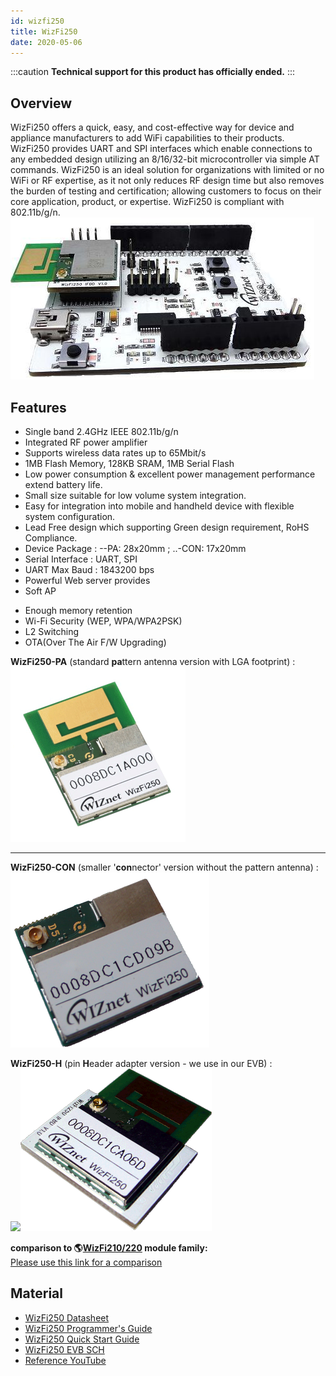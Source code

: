 ```yaml
---
id: wizfi250
title: WizFi250
date: 2020-05-06
---
```


:::caution
**Technical support for this product has officially ended.**
:::

## Overview

WizFi250 offers a quick, easy, and cost-effective way for device and
appliance manufacturers to add WiFi capabilities to their products.
WizFi250 provides UART and SPI interfaces which enable connections to
any embedded design utilizing an 8/16/32-bit microcontroller via simple
AT commands. WizFi250 is an ideal solution for organizations with
limited or no WiFi or RF expertise, as it not only reduces RF design
time but also removes the burden of testing and certification; allowing customers to focus on their core application,
product, or expertise. WizFi250 is compliant with 802.11b/g/n.  
![](/img/products/wizfi250/dsc00057.jpg)  


## Features 

  - Single band 2.4GHz IEEE 802.11b/g/n
  - Integrated RF power amplifier
  - Supports wireless data rates up to 65Mbit/s
  - 1MB Flash Memory, 128KB SRAM, 1MB Serial Flash 
  - Low power consumption & excellent power management performance
    extend battery life.
  - Small size suitable for low volume system integration.
  - Easy for integration into mobile and handheld device with flexible
    system configuration.
  - Lead Free design which supporting Green design requirement, RoHS
    Compliance.
  - Device Package : --PA: 28x20mm ; ..-CON: 17x20mm
  - Serial Interface : UART, SPI
  - UART Max Baud : 1843200 bps
  - Powerful Web server provides
  - Soft AP



   * Enough memory retention
   * Wi-Fi Security (WEP, WPA/WPA2PSK)
   * L2 Switching
   * OTA(Over The Air F/W Upgrading)
  
  
**WizFi250-PA** (standard **pa**ttern antenna version with LGA
footprint) :  
![](/img/products/wizfi250/wizfi250-pa_2.gif)  

-----

**WizFi250-CON** (smaller '**con**nector' version without the pattern
antenna) :  
![WizFi250-CON\_2\_small.png](/img/products/wizfi250/wizfi250-con_2_small.png)  
 
**WizFi250-H** (pin **H**eader adapter version - we use in our EVB) :  
![](/img/products/wizfi310/wizfi250-h_2.gif)![](/img/products/wizfi250/wizfi250-h_1_small.png)  
  
**comparison to
🌎[WizFi210/220](http://www.wiznet.co.kr/sub_modules/en/product/Product_Line.asp?cate1=5&cate2=43)
module family:**  
[Please use this link for a comparison](./comparison.md)

## Material

  - [WizFi250 Datasheet](./Datasheet.md)
  - [WizFi250 Programmer's Guide](./Programmers-guide.md)
  - [WizFi250 Quick Start Guide](./Quickstart_guide.md)
  - [WizFi250 EVB SCH](./WizFi250_EVB_SCH.md)
  - [Reference YouTube](./Reference_YouTube.md)
